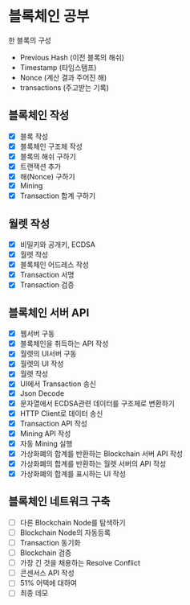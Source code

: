 # 블록체인 공부

한 블록의 구성

- Previous Hash (이전 블록의 해쉬)
- Timestamp (타임스탬프)
- Nonce (계산 결과 주어진 해)
- transactions (주고받는 기록)

## 블록체인 작성
- [x] 블록 작성
- [x] 블록체인 구조체 작성
- [x] 블록의 해쉬 구하기
- [x] 트랜잭션 추가
- [x] 해(Nonce) 구하기
- [x] Mining
- [x] Transaction 합계 구하기

## 월렛 작성

- [x] 비밀키와 공개키, ECDSA
- [x] 월렛 작성
- [x] 블록체인 어드레스 작성
- [x] Transaction 서명
- [x] Transaction 검증

## 블록체인 서버 API

- [x] 웹서버 구동
- [x] 블록체인을 취득하는 API 작성
- [x] 월렛의 UI서버 구동
- [x] 월렛의 UI 작성
- [x] 월렛 작성
- [x] UI에서 Transaction 송신
- [x] Json Decode
- [x] 문자열에서 ECDSA관련 데이터를 구조체로 변환하기
- [x] HTTP Client로 데이터 송신
- [x] Transaction API 작성
- [x] Mining API 작성
- [x] 자동 Mining 실행
- [x] 가상화폐의 합계를 반환하는 Blockchain 서버 API 작성
- [x] 가상화폐의 합계를 반환하는 월렛 서버의 API 작성
- [x] 가상화폐의 합계를 표시하는 UI 작성

## 블록체인 네트워크 구축

- [ ] 다른 Blockchain Node를 탐색하기
- [ ] Blockchain Node의 자동등록
- [ ] Transaction 동기화
- [ ] Blockchain 검증
- [ ] 가장 긴 것을 채용하는 Resolve Conflict
- [ ] 콘센서스 API 작성
- [ ] 51% 어택에 대하여
- [ ] 최종 데모